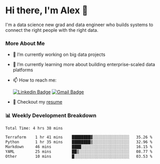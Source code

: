 # Hi there, I'm Alex  👋

I'm a data science new grad and data engineer who builds systems to connect the right people with the right data. 

### More About Me

- 🔭 I’m currently working on big data projects
- 🌱 I’m currently learning more about building enterprise-scaled data platforms
- 📫 How to reach me:

  [![Linkedin Badge](https://img.shields.io/badge/LinkedIn-0077B5?style=for-the-badge&logo=linkedin&logoColor=white)](https://www.linkedin.com/in/alex-chen-112523chen/) [![Gmail Badge](https://img.shields.io/badge/Gmail-D14836?style=for-the-badge&logo=gmail&logoColor=white)](mailto:itsalexchen@gmail.com)
- 📝 Checkout my [resume](https://itsalexchen.vercel.app/AlexChenResume.pdf)



### 📊 Weekly Development Breakdown
<!--START_SECTION:waka-->

```txt
Total Time: 4 hrs 38 mins

Terraform    1 hr 41 mins    ████████▓░░░░░░░░░░░░░░░░   35.26 %
Python       1 hr 35 mins    ████████▒░░░░░░░░░░░░░░░░   32.96 %
Markdown     46 mins         ████░░░░░░░░░░░░░░░░░░░░░   16.15 %
YAML         25 mins         ██▒░░░░░░░░░░░░░░░░░░░░░░   08.77 %
Other        10 mins         █░░░░░░░░░░░░░░░░░░░░░░░░   03.53 %
```

<!--END_SECTION:waka-->
